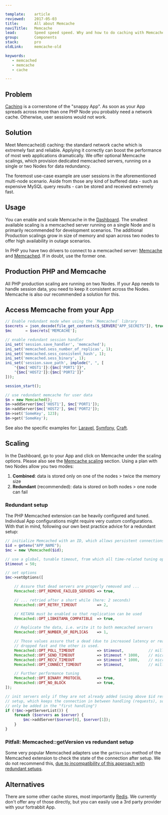 ```yaml
---

template:    article
reviewed:    2017-05-03
title:       All about Memcache
naviTitle:   Memcache
lead:        Speed speed speed. Why and how to do caching with Memcache on fortrabbit.
group:       Components
stack:       pro
oldLink:     memcache-old

keywords:
   - memcached
   - memcache
   - cache

---
```



## Problem

[Caching](best-practices#toc-prepare-to-cache) is a cornerstone of the "snappy App". As soon as your App spreads across more than one PHP Node you probably need a network cache. Otherwise, user sessions would not work.

## Solution

Meet Memcache(d) caching: the standard network cache which is extremely fast and reliable. Applying it correctly can boost the performance of most web applications dramatically. We offer optional Memcache scalings, which provision dedicated memcached servers, running on a single or two Nodes for data redundancy.

The foremost use-case example are user sessions in the aforementioned multi-node scenario. Aside from those any kind of buffered data - such as expensive MySQL query results - can be stored and received extremely fast.


## Usage

You can enable and scale Memcache in the [Dashboard](dashboard). The smallest available scaling is a memcached server running on a single Node and is primarily recommended for development scenarios. The additional Production scalings grow in size of memory and span across two nodes to offer high availability in outage scenarios.

In PHP you have two drivers to connect to a memcached server: [Memcache](http://php.net/manual/en/book.memcache.php) and [Memcached](http://php.net/manual/en/book.memcached.php). If in doubt, use the former one.

## Production PHP and Memcache

All PHP production scaling are running on two Nodes. If your App needs to handle session data, you need to keep it consistent across the Nodes. Memcache is also our recommended a solution for this.

## Access Memcache from your App

```php
// Enable redundant mode when using the `Memcached` library
$secrets = json_decode(file_get_contents($_SERVER["APP_SECRETS"]), true);
$mc      = $secrets['MEMCACHE'];

// enable redundant session handler
ini_set('session.save_handler', 'memcached');
ini_set('memcached.sess_number_of_replicas', 1);
ini_set('memcached.sess_consistent_hash', 1);
ini_set('memcached.sess_binary', 1);
ini_set('session.save_path', implode(", ", [
    "{$mc['HOST1']}:{$mc['PORT1']}",
    "{$mc['HOST2']}:{$mc['PORT2']}"
]));

session_start();

// use redundant memcache for user data
$m = new Memcached();
$m->addServer($mc['HOST1'], $mc['PORT1']);
$m->addServer($mc['HOST2'], $mc['PORT2']);
$m->set('SomeKey', 123);
$m->get('SomeKey');
```

See also the specific examples for: [Laravel](install-laravel#toc-memcache), [Symfony](install-symfony#toc-memcache), [Craft](install-craft#toc-memcache).



## Scaling

In the Dashboard, go to your App and click on Memcache under the scaling options. Please also see the [Memcache scaling](scaling#toc-memcache) section. Using a plan with two Nodes allow you two modes:

1. **Combined**: data is stored only on one of the nodes > twice the memory size
2. **Redundant** (recommended): data is stored on both nodes > one node can fail


### Redundant setup

The PHP Memcached extension can be heavily configured and tuned. Individual App configurations might require very custom configurations. With that in mind, following our own best practice advice for a redundant setup:

``` php
// initialize Memcached with an ID, which allows persistent connections
$id = getenv("APP_NAME");
$mc = new \Memcached($id);

// use a global, tunable timeout, from which all time-related tuning options derive
$timeout = 50;

// set options
$mc->setOptions([

    // Assure that dead servers are properly removed and ...
    Memcached::OPT_REMOVE_FAILED_SERVERS => true,

    // ... retried after a short while (here: 2 seconds)
    Memcached::OPT_RETRY_TIMEOUT         => 2,

    // KETAMA must be enabled so that replication can be used
    Memcached::OPT_LIBKETAMA_COMPATIBLE  => true,

    // Replicate the data, i.e. write it to both memcached servers
    Memcached::OPT_NUMBER_OF_REPLICAS    => 1,

    // Those values assure that a dead (due to increased latency or really unresponsive) memcached server increased
    // dropped fast and the other is used.
    Memcached::OPT_POLL_TIMEOUT          => $timeout,           // milliseconds
    Memcached::OPT_SEND_TIMEOUT          => $timeout * 1000,    // microseconds
    Memcached::OPT_RECV_TIMEOUT          => $timeout * 1000,    // microseconds
    Memcached::OPT_CONNECT_TIMEOUT       => $timeout,           // milliseconds

    // Further performance tuning
    Memcached::OPT_BINARY_PROTOCOL       => true,
    Memcached::OPT_NO_BLOCK              => true,
]);

// init servers only if they are not already added (using above $id results in a persistent
// setup, which keeps the connection in between handling (requests), so the servers need
// only be added in the "first handling")
if (!$mc->getServerList()) {
    foreach ($servers as $server) {
        $mc->addServer($server[0], $server[1]);
    }
}
```

### Pitfall: Memcached::getVersion vs redundant setup

Some very popular Memcached adapters use the `getVersion` method of the Memcached extension to check the state of the connection after setup. We do not recommend this, [due to incompatibility of this approach with redundant setups](https://github.com/laravel/framework/issues/17957).

## Alternatives

There are some other cache stores, most importantly [Redis](http://redis.io/). We currently don't offer any of those directly, but you can easily use a 3rd party provider with your fortrabbit App.
